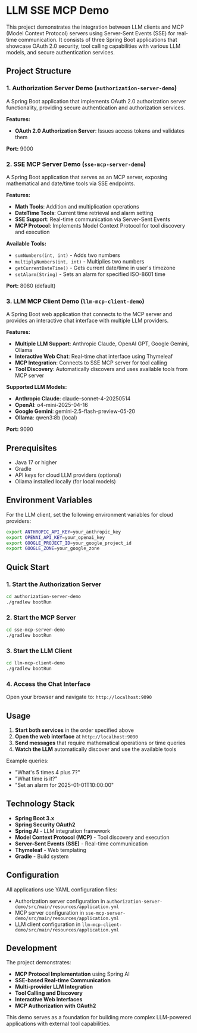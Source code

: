 # LLM SSE MCP Demo

This project demonstrates the integration between LLM clients and MCP (Model Context Protocol) servers using Server-Sent Events (SSE) for real-time communication. It consists of three Spring Boot applications that showcase OAuth 2.0 security, tool calling capabilities with various LLM models, and secure authentication services.

## Project Structure

### 1. Authorization Server Demo (`authorization-server-demo`)
A Spring Boot application that implements OAuth 2.0 authorization server functionality, providing secure authentication and authorization services.

**Features:**
- **OAuth 2.0 Authorization Server**: Issues access tokens and validates them

**Port:** 9000

### 2. SSE MCP Server Demo (`sse-mcp-server-demo`)
A Spring Boot application that serves as an MCP server, exposing mathematical and date/time tools via SSE endpoints.

**Features:**
- **Math Tools**: Addition and multiplication operations
- **DateTime Tools**: Current time retrieval and alarm setting
- **SSE Support**: Real-time communication via Server-Sent Events
- **MCP Protocol**: Implements Model Context Protocol for tool discovery and execution

**Available Tools:**
- `sumNumbers(int, int)` - Adds two numbers
- `multiplyNumbers(int, int)` - Multiplies two numbers
- `getCurrentDateTime()` - Gets current date/time in user's timezone
- `setAlarm(String)` - Sets an alarm for specified ISO-8601 time

**Port:** 8080 (default)

### 3. LLM MCP Client Demo (`llm-mcp-client-demo`)
A Spring Boot web application that connects to the MCP server and provides an interactive chat interface with multiple LLM providers.

**Features:**
- **Multiple LLM Support**: Anthropic Claude, OpenAI GPT, Google Gemini, Ollama
- **Interactive Web Chat**: Real-time chat interface using Thymeleaf
- **MCP Integration**: Connects to SSE MCP server for tool calling
- **Tool Discovery**: Automatically discovers and uses available tools from MCP server

**Supported LLM Models:**
- **Anthropic Claude**: claude-sonnet-4-20250514
- **OpenAI**: o4-mini-2025-04-16
- **Google Gemini**: gemini-2.5-flash-preview-05-20
- **Ollama**: qwen3:8b (local)

**Port:** 9090

## Prerequisites

- Java 17 or higher
- Gradle
- API keys for cloud LLM providers (optional)
- Ollama installed locally (for local models)

## Environment Variables

For the LLM client, set the following environment variables for cloud providers:

```bash
export ANTHROPIC_API_KEY=your_anthropic_key
export OPENAI_API_KEY=your_openai_key
export GOOGLE_PROJECT_ID=your_google_project_id
export GOOGLE_ZONE=your_google_zone
```

## Quick Start

### 1. Start the Authorization Server
```bash
cd authorization-server-demo
./gradlew bootRun
```

### 2. Start the MCP Server
```bash
cd sse-mcp-server-demo
./gradlew bootRun
```

### 3. Start the LLM Client
```bash
cd llm-mcp-client-demo
./gradlew bootRun
```

### 4. Access the Chat Interface
Open your browser and navigate to: `http://localhost:9090`

## Usage

1. **Start both services** in the order specified above
2. **Open the web interface** at `http://localhost:9090`
3. **Send messages** that require mathematical operations or time queries
4. **Watch the LLM** automatically discover and use the available tools

Example queries:
- "What's 5 times 4 plus 7?"
- "What time is it?"
- "Set an alarm for 2025-01-01T10:00:00"

## Technology Stack

- **Spring Boot 3.x**
- **Spring Security OAuth2**
- **Spring AI** - LLM integration framework
- **Model Context Protocol (MCP)** - Tool discovery and execution
- **Server-Sent Events (SSE)** - Real-time communication
- **Thymeleaf** - Web templating
- **Gradle** - Build system

## Configuration

All applications use YAML configuration files:
- Authorization server configuration in `authorization-server-demo/src/main/resources/application.yml`
- MCP server configuration in `sse-mcp-server-demo/src/main/resources/application.yml`
- LLM client configuration in `llm-mcp-client-demo/src/main/resources/application.yml`

## Development

The project demonstrates:
- **MCP Protocol Implementation** using Spring AI
- **SSE-based Real-time Communication**
- **Multi-provider LLM Integration**
- **Tool Calling and Discovery**
- **Interactive Web Interfaces**
- **MCP Authorization with OAuth2**

This demo serves as a foundation for building more complex LLM-powered applications with external tool capabilities.